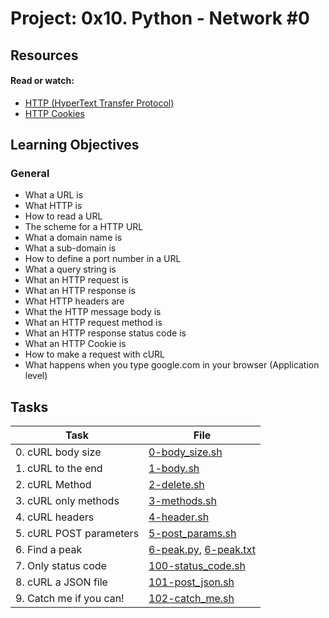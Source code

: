 # Project: 0x10. Python - Network #0

## Resources

#### Read or watch:

* [HTTP (HyperText Transfer Protocol)](https://intranet.alxswe.com/rltoken/rAon_EpQ6PGl8N0plySn4A)
* [HTTP Cookies](https://intranet.alxswe.com/rltoken/MhVCl_0oviQldWPn5oX-NQ)
## Learning Objectives

### General

* What a URL is
* What HTTP is
* How to read a URL
* The scheme for a HTTP URL
* What a domain name is
* What a sub-domain is
* How to define a port number in a URL
* What a query string is
* What an HTTP request is
* What an HTTP response is
* What HTTP headers are
* What the HTTP message body is
* What an HTTP request method is
* What an HTTP response status code is
* What an HTTP Cookie is
* How to make a request with cURL
* What happens when you type google.com in your browser (Application level)
## Tasks

| Task | File |
| ---- | ---- |
| 0. cURL body size | [0-body_size.sh](./0-body_size.sh) |
| 1. cURL to the end | [1-body.sh](./1-body.sh) |
| 2. cURL Method | [2-delete.sh](./2-delete.sh) |
| 3. cURL only methods | [3-methods.sh](./3-methods.sh) |
| 4. cURL headers | [4-header.sh](./4-header.sh) |
| 5. cURL POST parameters | [5-post_params.sh](./5-post_params.sh) |
| 6. Find a peak | [6-peak.py](./6-peak.py), [6-peak.txt](./6-peak.txt) |
| 7. Only status code | [100-status_code.sh](./100-status_code.sh) |
| 8. cURL a JSON file | [101-post_json.sh](./101-post_json.sh) |
| 9. Catch me if you can! | [102-catch_me.sh](./102-catch_me.sh) |
